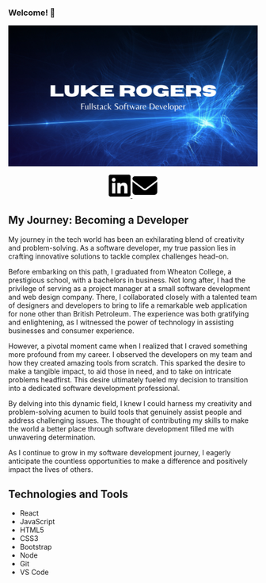 ### Welcome! 👋

<a href="https://luke-rogers-portfolio.netlify.app" target="_blank">
  <img align="center" src="github-portfolio-title.png" alt="Luke Rogers - Fullstack Software Developer" />
</a>

<p align="center">
  <a href="https://www.linkedin.com/in/dluke-rogers/" target="_blank" rel="noopener noreferrer"> 
    <img src="linkedin.svg" alt="Link to my LinkedIn profile" height="50rem" />
  </a> 

  <a align="center" href="mailto: dluke.rogers@gmail.com" target="_blank" rel="noopener noreferrer" style="text-align:center;"> 
    <img src="envelope-solid.svg" alt="Link to my email" height="50rem" />
  </a> 
</p>

## My Journey: Becoming a Developer

My journey in the tech world has been an exhilarating blend of creativity and problem-solving. As a software developer, my true passion lies in crafting innovative solutions to tackle complex challenges head-on.

Before embarking on this path, I graduated from Wheaton College, a prestigious school, with a bachelors in business. Not long after, I had the privilege of serving as a project manager at a small software development and web design company. There, I collaborated closely with a talented team of designers and developers to bring to life a remarkable web application for none other than British Petroleum. The experience was both gratifying and enlightening, as I witnessed the power of technology in assisting businesses and consumer experience.

However, a pivotal moment came when I realized that I craved something more profound from my career. I observed the developers on my team and how they created amazing tools from scratch. This sparked the desire to make a tangible impact, to aid those in need, and to take on intricate problems headfirst. This desire ultimately fueled my decision to transition into a dedicated software development professional.

By delving into this dynamic field, I knew I could harness my creativity and problem-solving acumen to build tools that genuinely assist people and address challenging issues. The thought of contributing my skills to make the world a better place through software development filled me with unwavering determination.

As I continue to grow in my software development journey, I eagerly anticipate the countless opportunities to make a difference and positively impact the lives of others.

## Technologies and Tools

* React
* JavaScript
* HTML5
* CSS3
* Bootstrap
* Node
* Git
* VS Code









